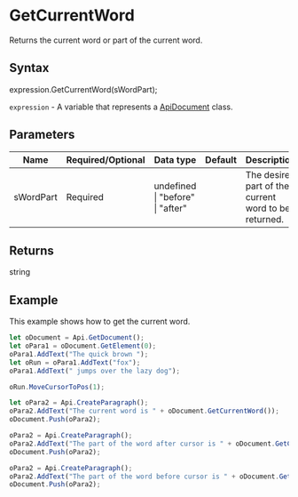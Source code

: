# GetCurrentWord

Returns the current word or part of the current word.

## Syntax

expression.GetCurrentWord(sWordPart);

`expression` - A variable that represents a [ApiDocument](../ApiDocument.md) class.

## Parameters

| **Name** | **Required/Optional** | **Data type** | **Default** | **Description** |
| ------------- | ------------- | ------------- | ------------- | ------------- |
| sWordPart | Required | undefined &#124; "before" &#124; "after" |  | The desired part of the current word to be returned. |

## Returns

string

## Example

This example shows how to get the current word.

```javascript
let oDocument = Api.GetDocument();
let oPara1 = oDocument.GetElement(0);
oPara1.AddText("The quick brown ");
let oRun = oPara1.AddText("fox");
oPara1.AddText(" jumps over the lazy dog");

oRun.MoveCursorToPos(1);

let oPara2 = Api.CreateParagraph();
oPara2.AddText("The current word is " + oDocument.GetCurrentWord());
oDocument.Push(oPara2);

oPara2 = Api.CreateParagraph();
oPara2.AddText("The part of the word after cursor is " + oDocument.GetCurrentWord("after"));
oDocument.Push(oPara2);

oPara2 = Api.CreateParagraph();
oPara2.AddText("The part of the word before cursor is " + oDocument.GetCurrentWord("before"));
oDocument.Push(oPara2);


```

